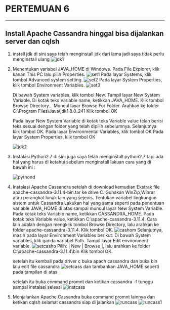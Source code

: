 # PERTEMUAN 6
---
## Install Apache Cassandra hinggal bisa dijalankan server dan cqlsh

1. install jdk 
	di sini saya telah menginstall jdk dari lama jadi saya tidak perlu menginstall ulang
	![jdk1](jdk1.png)
2. Menentukan variabel JAVA_HOME di Windows.
	Pada File Explorer, klik kanan This PC lalu pilih Properties.
	![set1](set1.png)
	Pada layar Systems, klik tombol Advanced system setting.
	![set2](set2.png)
    Pada layar System Properties, klik tombol Environment Variables.
	![set3](set3.png)
  
	Di bawah System variables, klik tombol New.
    Tampil layar New System Variable.
	Di kotak teks Variable name, ketikkan JAVA_HOME.
    Klik tombol Browse Directory…
    Muncul layar Browse For Folder.
	Arahkan ke folder C:\Program Files\Java\jdk1.8.0_241
    Klik tombol OK
	
	Pada layar New System Variable di kotak teks Variable value telah berisi teks sesuai dengan folder yang telah dipilih sebelumnya.
    Selanjutnya klik tombol OK.
    Pada layar Environmental Variables, klik tombol OK
    Pada layar System Properties, klik tombol OK
	
	![jdk2](jdk2.png)
3. Instalasi Python2.7
	di sini juga saya telah menginstall python2.7 tapi ada hal yang harus di ketahui sebelum menginstall
	lakuan cara yang di bawah ini :
	
	![pythond](pythond.png)
	
4. Instalasi Apache Cassandra
	setelah di download kemudian Ekstrak file apache-cassandra-3.11.4-bin.tar ke drive C.
    Gunakan WinZip,Winrar atau perangkat lunak lain yang sejenis.
    Tentukan variabel lingkungan sistem untuk Cassandra
	Lakukan hal yang sama seperti pada penentuan variable JAVA_HOME di atas sampai muncul layar New System Variable.
    Pada kotak teks Variable name, ketikkan CASSANDRA_HOME.
    Pada kotak teks Variable value, ketikkan C:\apache-cassandra-3.11.4. Cara lain adalah dengan mengklik tombol Browse Directory, lalu arahkan ke folder apache-cassandra-3.11.4.
    Klik tombol OK.
	![cashom](cashom.png)
    Selanjutnya, masih pada layar Environment Variables berikut:
	Di bawah System variables, klik ganda variabel Path.
    Tampil layar Edit environment variable.
	![setcasho](setcasho.png)
	Pilih: | New | Browse |, lalu arahkan ke folder C:\apache-cassandra-3.11.4\bin
    Klik tombol OK.
	
	setelah itu kembali pada driver c buka apach cassandra dan buka bin lalu edit file cassandra
	![setcass](setcass.png)
	dan tambahkan JAVA_HOME seperti pada tampilan di atas
	
	setelah itu buka command promnt dan ketikan cassandra -f tunggu sampai instalasi selesai
	![instcass](instcass.png)
5. Menjalankan Apache Cassandra
buka command promnt lainnya dan ketikan cqlsh selamat cassandra siap di jalankan
![runcass](runcass.png)
![runcass1](runcass1.png)




